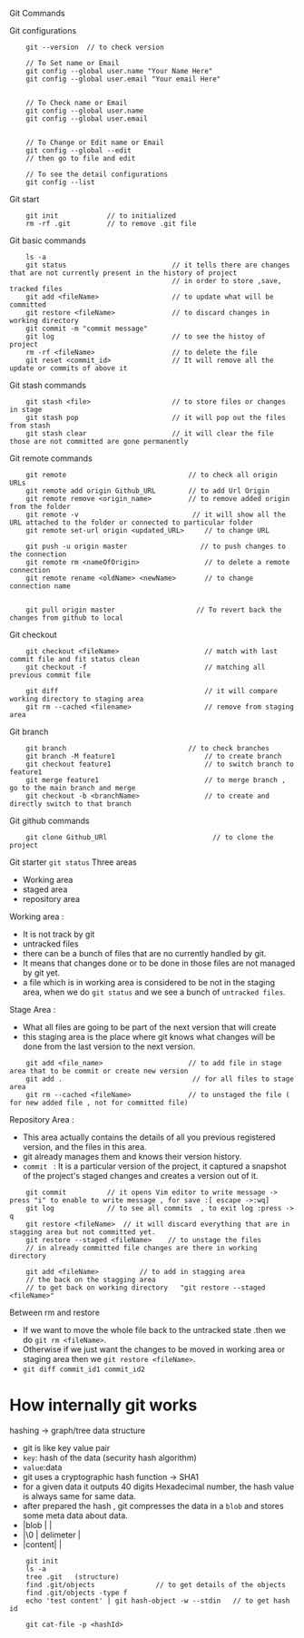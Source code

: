 Git Commands

Git configurations
```
    git --version  // to check version

    // To Set name or Email
    git config --global user.name "Your Name Here"
    git config --global user.email "Your email Here"


    // To Check name or Email
    git config --global user.name 
    git config --global user.email


    // To Change or Edit name or Email
    git config --global --edit 
    // then go to file and edit

    // To see the detail configurations
    git config --list
```

Git start
```
    git init            // to initialized
    rm -rf .git         // to remove .git file
```

Git basic commands
```
    ls -a
    git status                          // it tells there are changes that are not currently present in the history of project
                                        // in order to store ,save, tracked files
    git add <fileName>                  // to update what will be committed
    git restore <fileName>              // to discard changes in working directory
    git commit -m "commit message"
    git log                             // to see the histoy of project
    rm -rf <fileName>                   // to delete the file
    git reset <commit_id>               // It will remove all the update or commits of above it
```

Git stash commands
```
    git stash <file>                    // to store files or changes in stage
    git stash pop                       // it will pop out the files from stash
    git stash clear                     // it will clear the file those are not committed are gone permanently
```

Git remote commands
```
    git remote                              // to check all origin URLs
    git remote add origin Github_URL        // to add Url Origin
    git remote remove <origin_name>         // to remove added origin from the folder
    git remote -v                            // it will show all the URL attached to the folder or connected to particular folder
    git remote set-url origin <updated_URL>     // to change URL

    git push -u origin master                  // to push changes to the connection
    git remote rm <nameOfOrigin>                // to delete a remote connection
    git remote rename <oldName> <newName>       // to change connection name


    git pull origin master                    // To revert back the changes from github to local

```

Git checkout
```
    git checkout <fileName>                     // match with last commit file and fit status clean
    git checkout -f                             // matching all previous commit file

    git diff                                    // it will compare working directory to staging area
    git rm --cached <filename>                  // remove from staging area
```

Git branch
```
    git branch                              // to check branches
    git branch -M feature1                      // to create branch
    git checkout feature1                       // to switch branch to feature1
    git merge feature1                          // to merge branch , go to the main branch and merge
    git checkout -b <branchName>                // to create and directly switch to that branch 
```

Git github commands
```
    git clone Github_URl                          // to clone the project 
```

Git starter
`git status`
Three areas
- Working area
- staged area
- repository area

Working area :
- It is not track by git
- untracked files
- there can be a bunch of files that are no currently handled by git.
- It means that changes done or to be done in those files are not managed by git yet.
- a file which is in working area is considered to be not in the staging area, when we do `git status` and we see a bunch of `untracked files`.


Stage Area :
- What all files are going to be part of the next version that will create
- this staging area is the place where git knows what changes will be done from the last version to the next version.
```
    git add <file_name>                     // to add file in stage area that to be commit or create new version
    git add .                                // for all files to stage area
    git rm --cached <fileName>              // to unstaged the file ( for new added file , not for committed file)
```


Repository Area :
- This area actually contains the details of all you previous registered version, and the files in this area.
- git already manages them and knows their version history.
- `commit ` : It is a particular version of the project, it captured a snapshot of the project's staged changes and creates a version out of it.

```
    git commit          // it opens Vim editor to write message -> press "i" to enable to write message , for save :[ escape ->:wq]
    git log             // to see all commits  , to exit log :press -> q
    git restore <fileName>  // it will discard everything that are in stagging area but not committed yet.
    git restore --staged <fileName>    // to unstage the files
    // in already committed file changes are there in working directory

    git add <fileName>          // to add in stagging area
    // the back on the stagging area
    // to get back on working directory   "git restore --staged <fileName>"
```


Between rm and restore
- If we want to move the whole file back to the untracked state .then we do `git rm <fileName>`.
- Otherwise if we just want the changes to be moved in working area or staging area then we `git restore <fileName>`.
- `git diff commit_id1 commit_id2 ` 


# How internally git works
hashing -> graph/tree data structure

- git is like key value pair
- `key`: hash of the data  (security hash algorithm) 
- `value`:data
- git uses a cryptographic hash function -> SHA1
-  for a given data it outputs 40 digits Hexadecimal number, the hash value is always same for same data.
- after prepared the hash , git compresses the data in a `blob` and stores some meta data about data.
- |blob   | <size>      |
- |\0     | delimeter   |
- |content|             |
```
    git init
    ls -a
    tree .git   (structure)
    find .git/objects               // to get details of the objects
    find .git/objects -type f
    echo 'test content' | git hash-object -w --stdin   // to get hash id

    git cat-file -p <hashId>
```